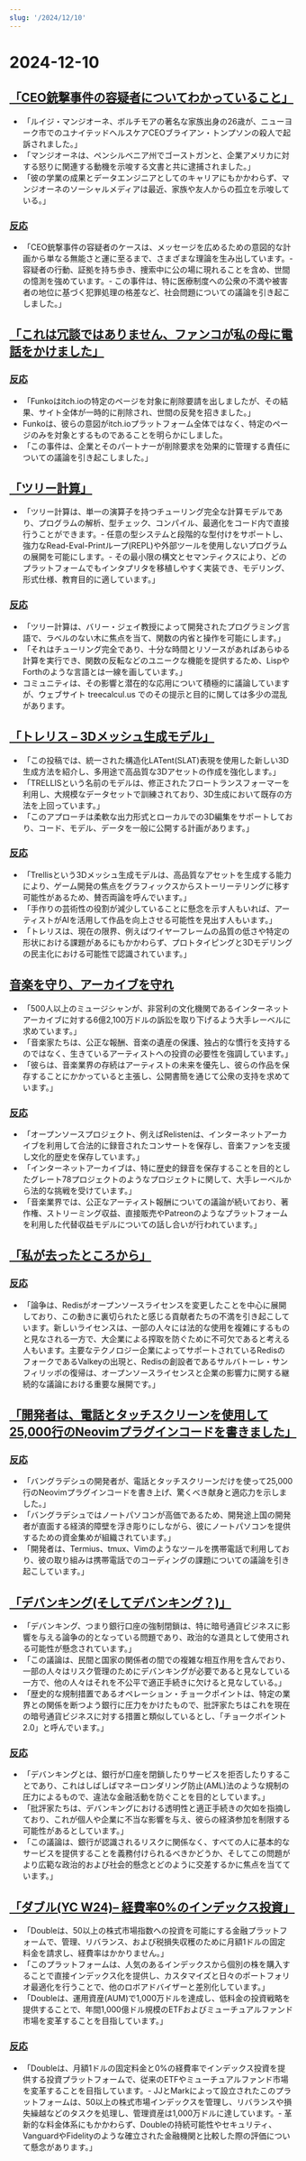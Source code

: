 ```yaml
---
slug: '/2024/12/10'
---
```


# 2024-12-10

## [「CEO銃撃事件の容疑者についてわかっていること」](https://www.bbc.com/news/articles/cp9nxee2r0do)

- 「ルイジ・マンジオーネ、ボルチモアの著名な家族出身の26歳が、ニューヨーク市でのユナイテッドヘルスケアCEOブライアン・トンプソンの殺人で起訴されました。」
- 「マンジオーネは、ペンシルベニア州でゴーストガンと、企業アメリカに対する怒りに関連する動機を示唆する文書と共に逮捕されました。」
- 「彼の学業の成果とデータエンジニアとしてのキャリアにもかかわらず、マンジオーネのソーシャルメディアは最近、家族や友人からの孤立を示唆している。」

### [反応](https://news.ycombinator.com/item?id=42370622)

- 「CEO銃撃事件の容疑者のケースは、メッセージを広めるための意図的な計画から単なる無能さと運に至るまで、さまざまな理論を生み出しています。- 容疑者の行動、証拠を持ち歩き、捜索中に公の場に現れることを含め、世間の憶測を強めています。- この事件は、特に医療制度への公衆の不満や被害者の地位に基づく犯罪処理の格差など、社会問題についての議論を引き起こしました。」

## [「これは冗談ではありません、ファンコが私の母に電話をかけました」](https://twitter.com/itchio/status/1866239798924763227)

### [反応](https://news.ycombinator.com/item?id=42371481)

- 「Funkoはitch.ioの特定のページを対象に削除要請を出しましたが、その結果、サイト全体が一時的に削除され、世間の反発を招きました。」
- Funkoは、彼らの意図がitch.ioプラットフォーム全体ではなく、特定のページのみを対象とするものであることを明らかにしました。
- 「この事件は、企業とそのパートナーが削除要求を効果的に管理する責任についての議論を引き起こしました。」

## [「ツリー計算」](https://treecalcul.us/)

- 「ツリー計算は、単一の演算子を持つチューリング完全な計算モデルであり、プログラムの解析、型チェック、コンパイル、最適化をコード内で直接行うことができます。- 任意の型システムと段階的な型付けをサポートし、強力なRead-Eval-Printループ(REPL)や外部ツールを使用しないプログラムの展開を可能にします。- その最小限の構文とセマンティクスにより、どのプラットフォームでもインタプリタを移植しやすく実装でき、モデリング、形式仕様、教育目的に適しています。」

### [反応](https://news.ycombinator.com/item?id=42373437)

- 「ツリー計算は、バリー・ジェイ教授によって開発されたプログラミング言語で、ラベルのない木に焦点を当て、関数の内省と操作を可能にします。」
- 「それはチューリング完全であり、十分な時間とリソースがあればあらゆる計算を実行でき、関数の反転などのユニークな機能を提供するため、LispやForthのような言語とは一線を画しています。」
- コミュニティは、その影響と潜在的な応用について積極的に議論していますが、ウェブサイト treecalcul.us でのその提示と目的に関しては多少の混乱があります。

## [「トレリス – 3Dメッシュ生成モデル」](https://trellis3d.github.io/)

- 「この投稿では、統一された構造化LATent(SLAT)表現を使用した新しい3D生成方法を紹介し、多用途で高品質な3Dアセットの作成を強化します。」
- 「TRELLISという名前のモデルは、修正されたフロートランスフォーマーを利用し、大規模なデータセットで訓練されており、3D生成において既存の方法を上回っています。」
- 「このアプローチは柔軟な出力形式とローカルでの3D編集をサポートしており、コード、モデル、データを一般に公開する計画があります。」

### [反応](https://news.ycombinator.com/item?id=42369476)

- 「Trellisという3Dメッシュ生成モデルは、高品質なアセットを生成する能力により、ゲーム開発の焦点をグラフィックスからストーリーテリングに移す可能性があるため、賛否両論を呼んでいます。」
- 「手作りの芸術性の役割が減少していることに懸念を示す人もいれば、アーティストがAIを活用して作品を向上させる可能性を見出す人もいます。」
- 「トレリスは、現在の限界、例えばワイヤーフレームの品質の低さや特定の形状における課題があるにもかかわらず、プロトタイピングと3Dモデリングの民主化における可能性で認識されています。」

## [音楽を守り、アーカイブを守れ](https://www.savethearchive.com/)

- 「500人以上のミュージシャンが、非営利の文化機関であるインターネットアーカイブに対する6億2,100万ドルの訴訟を取り下げるよう大手レーベルに求めています。」
- 「音楽家たちは、公正な報酬、音楽の遺産の保護、独占的な慣行を支持するのではなく、生きているアーティストへの投資の必要性を強調しています。」
- 「彼らは、音楽業界の存続はアーティストの未来を優先し、彼らの作品を保存することにかかっていると主張し、公開書簡を通じて公衆の支持を求めています。」

### [反応](https://news.ycombinator.com/item?id=42373098)

- 「オープンソースプロジェクト、例えばRelistenは、インターネットアーカイブを利用して合法的に録音されたコンサートを保存し、音楽ファンを支援し文化的歴史を保存しています。」
- 「インターネットアーカイブは、特に歴史的録音を保存することを目的としたグレート78プロジェクトのようなプロジェクトに関して、大手レーベルから法的な挑戦を受けています。」
- 「音楽業界では、公正なアーティスト報酬についての議論が続いており、著作権、ストリーミング収益、直接販売やPatreonのようなプラットフォームを利用した代替収益モデルについての話し合いが行われています。」

## [「私が去ったところから」](https://antirez.com/news/144)

### [反応](https://news.ycombinator.com/item?id=42378488)

- 「論争は、Redisがオープンソースライセンスを変更したことを中心に展開しており、この動きに裏切られたと感じる貢献者たちの不満を引き起こしています。新しいライセンスは、一部の人々には法的な使用を複雑にするものと見なされる一方で、大企業による搾取を防ぐために不可欠であると考える人もいます。主要なテクノロジー企業によってサポートされているRedisのフォークであるValkeyの出現と、Redisの創設者であるサルバトーレ・サンフィリッポの復帰は、オープンソースライセンスと企業の影響力に関する継続的な議論における重要な展開です。」

## [「開発者は、電話とタッチスクリーンを使用して25,000行のNeovimプラグインコードを書きました」](https://old.reddit.com/r/neovim/comments/1h7vhmg/bro_been_developing_his_2k_star_plugin_on_a/)

### [反応](https://news.ycombinator.com/item?id=42374823)

- 「バングラデシュの開発者が、電話とタッチスクリーンだけを使って25,000行のNeovimプラグインコードを書き上げ、驚くべき献身と適応力を示しました。」
- 「バングラデシュではノートパソコンが高価であるため、開発途上国の開発者が直面する経済的障壁を浮き彫りにしながら、彼にノートパソコンを提供するための資金集めが組織されています。」
- 「開発者は、Termius、tmux、Vimのようなツールを携帯電話で利用しており、彼の取り組みは携帯電話でのコーディングの課題についての議論を引き起こしています。」

## [「デバンキング(そしてデバンキング？)」](https://www.bitsaboutmoney.com/archive/debanking-and-debunking/)

- 「デバンキング、つまり銀行口座の強制閉鎖は、特に暗号通貨ビジネスに影響を与える論争の的となっている問題であり、政治的な道具として使用される可能性が懸念されています。」
- 「この議論は、民間と国家の関係者の間での複雑な相互作用を含んでおり、一部の人々はリスク管理のためにデバンキングが必要であると見なしている一方で、他の人々はそれを不公平で適正手続きに欠けると見なしている。」
- 「歴史的な規制措置であるオペレーション・チョークポイントは、特定の業界との関係を断つよう銀行に圧力をかけたもので、批評家たちはこれを現在の暗号通貨ビジネスに対する措置と類似しているとし、「チョークポイント2.0」と呼んでいます。」

### [反応](https://news.ycombinator.com/item?id=42371476)

- 「デバンキングとは、銀行が口座を閉鎖したりサービスを拒否したりすることであり、これはしばしばマネーロンダリング防止(AML)法のような規制の圧力によるもので、違法な金融活動を防ぐことを目的としています。」
- 「批評家たちは、デバンキングにおける透明性と適正手続きの欠如を指摘しており、これが個人や企業に不当な影響を与え、彼らの経済参加を制限する可能性があるとしています。」
- 「この議論は、銀行が認識されるリスクに関係なく、すべての人に基本的なサービスを提供することを義務付けられるべきかどうか、そしてこの問題がより広範な政治的および社会的懸念とどのように交差するかに焦点を当てています。」

## [「ダブル(YC W24)– 経費率0%のインデックス投資」](https://news.ycombinator.com/item?id=42377018)

- 「Doubleは、50以上の株式市場指数への投資を可能にする金融プラットフォームで、管理、リバランス、および税損失収穫のために月額1ドルの固定料金を請求し、経費率はかかりません。」
- 「このプラットフォームは、人気のあるインデックスから個別の株を購入することで直接インデックス化を提供し、カスタマイズと日々のポートフォリオ最適化を行うことで、他のロボアドバイザーと差別化しています。」
- 「Doubleは、運用資産(AUM)で1,000万ドルを達成し、低料金の投資戦略を提供することで、年間1,000億ドル規模のETFおよびミューチュアルファンド市場を変革することを目指しています。」

### [反応](https://news.ycombinator.com/item?id=42377018)

- 「Doubleは、月額1ドルの固定料金と0%の経費率でインデックス投資を提供する投資プラットフォームで、従来のETFやミューチュアルファンド市場を変革することを目指しています。- JJとMarkによって設立されたこのプラットフォームは、50以上の株式市場インデックスを管理し、リバランスや損失繰越などのタスクを処理し、管理資産は1,000万ドルに達しています。- 革新的な料金体系にもかかわらず、Doubleの持続可能性やセキュリティ、VanguardやFidelityのような確立された金融機関と比較した際の評価について懸念があります。」

<head>
  <meta property="og:title" content="「CEO銃撃事件の容疑者についてわかっていること」" />
  <meta property="og:type" content="website" />
  <meta property="og:image" content="https://og.cho.sh/api/og/?title=%E3%80%8CCEO%E9%8A%83%E6%92%83%E4%BA%8B%E4%BB%B6%E3%81%AE%E5%AE%B9%E7%96%91%E8%80%85%E3%81%AB%E3%81%A4%E3%81%84%E3%81%A6%E3%82%8F%E3%81%8B%E3%81%A3%E3%81%A6%E3%81%84%E3%82%8B%E3%81%93%E3%81%A8%E3%80%8D&subheading=2024%E5%B9%B412%E6%9C%8810%E6%97%A5%E7%81%AB%E6%9B%9C%E6%97%A5%3A%20%E3%83%8F%E3%83%83%E3%82%AB%E3%83%BC%E3%83%8B%E3%83%A5%E3%83%BC%E3%82%B9%E3%81%BE%E3%81%A8%E3%82%81" />
</head>
